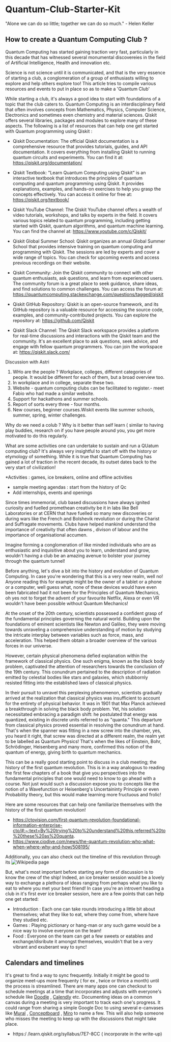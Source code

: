 # Quantum-Club-Starter-Kit
 "Alone we can do so little; together we can do so much." - Helen Keller
## How to create a Quantum Computing Club ?

Quantum Computing has started gaining traction very fast, particularly in this decade that has witnessed several monumental discovereies in the field of Artificial Intelligence, Health and innovation etc.

Science is not science until it is communicated, and that is the very essence of starting a club, a conglomeration of a group of enthusiasts willing to explore and help others explore too! This article tries to compile various resources and events to put in place so as to make a 'Quantum Club'

While starting a club, it's always a good idea to start with foundations of a topic that the club caters to. Quantum Computing is an interdisciplinary field that often involves concepts from Mathematics, Physics, Computer Science, Electronics and sometimes even chemistry and material sciences. 
Qiskit offers several libraries, packages and modules to explore many of these aspects. The following is a list of resources that can help one get started with Quantum programming using Qiskit :

* Qiskit Documentation: The official Qiskit documentation is a comprehensive resource that provides tutorials, guides, and API documentation. It covers everything from installing Qiskit to running quantum circuits and experiments. You can find it at: https://qiskit.org/documentation/

* Qiskit Textbook: "Learn Quantum Computing using Qiskit" is an interactive textbook that introduces the principles of quantum computing and quantum programming using Qiskit. It provides explanations, examples, and hands-on exercises to help you grasp the concepts effectively. You can access it online for free at: https://qiskit.org/textbook/

* Qiskit YouTube Channel: The Qiskit YouTube channel offers a wealth of video tutorials, workshops, and talks by experts in the field. It covers various topics related to quantum programming, including getting started with Qiskit, quantum algorithms, and quantum machine learning. You can find the channel at: https://www.youtube.com/c/Qiskit/

* Qiskit Global Summer School: Qiskit organizes an annual Global Summer School that provides intensive training on quantum computing and programming with Qiskit. The sessions are led by experts and cover a wide range of topics. You can check for upcoming events and access previous recordings on their website.

* Qiskit Community: Join the Qiskit community to connect with other quantum enthusiasts, ask questions, and learn from experienced users. The community forum is a great place to seek guidance, share ideas, and find solutions to common challenges. You can access the forum at: https://quantumcomputing.stackexchange.com/questions/tagged/qiskit

* Qiskit GitHub Repository: Qiskit is an open-source framework, and its GitHub repository is a valuable resource for accessing the source code, examples, and community-contributed projects. You can explore the repository at: https://github.com/Qiskit

* Qiskit Slack Channel: The Qiskit Slack workspace provides a platform for real-time discussions and interactions with the Qiskit team and the community. It's an excellent place to ask questions, seek advice, and engage with fellow quantum programmers. You can join the workspace at: https://qiskit.slack.com/


Discussion with Astri
1. WHo are the people ? Workplace, colleges, different categories of people. It would be different for each of them, but a broad overview too.
2. In workplace and in college, separate these two. 
3. Website - quantum computing clubs can be facilitated to register.- meet Fabio who had made a similar website.
4. Support for hackathons and summer schools. 
5. Report of sorts every three - four months.
6. New courses, beginner courses.Wiskit events like summer schools, summer, spring, winter challenges. 

Why do we need a colub ? Why is it better than self learn ( similar to having play buddies, research on if you have people around you, you get more motivated to do this regularly.


What are some activities one can undertake to sustain and run a QUatum computing club?
 It's always very insightful to start off with the history or etymology of something. While it is true that Quantum Computing has gained a lot of traction in the recent decade, its outset dates back to the very start of civilization!


















*Activities : games, ice breakers, online and offline activities
* sample meeting agendas : start from the history of Qc
* Add internships, events and openings




Since times immemorial, club based discussions have always ignited curiosity and fuelled promethean creativity be it in labs like Bell Laboratories or at CERN that have fuelled so many new discoveries or  during wars like the French and Bolshevik revolution or during the Charist and Suffragate movements. Clubs have helped mankind understand the importance of creativity that often dawns , divison of labour and the importance of organisational accumen.

Imagine forming a conglomeration of like minded individuals who are as enthusiastic and inquisitive about you to learn, understand and grow, wouldn't having a club be an amazing avenue to bolster your journey through the quantum tunnel!

Before anything, let's dive a bit into the history and evolution of Quantum Computing. In case you're wondering that this is a very new realm, well no!
Anyone reading this for example might be the owner of a tablet or a phone or a computer, well guess what, none of these devices would have even been fabricated had it not been for the Principles of Quantum Mechanics, oh yes not to forget the advent of your favourite Netflix, Alexa or even VR wouldn't have been possible without Quantum Mechanics!

At the onset of the 20th century, scientists possessed a confident grasp of the fundamental principles governing the natural world. Building upon the foundations of eminent scientists like Newton and Galileo, they were moving towards unraveling a comprehensive understanding of motion by studying the intricate interplay between variables such as force, mass, and acceleration. This helped them obtain a broader overview of the various forces in our universe.

However, certain physical phenomena defied explanation within the framework of classical physics. One such enigma, known as the black body problem, captivated the attention of researchers towards the conclusion of the 19th century. This conundrum pertained to the description of radiation emitted by celestial bodies like stars and galaxies, which stubbornly resisted fitting into the established laws of classical physics. 

In their pursuit to unravel this perplexing phenomenon, scientists gradually arrived at the realization that classical physics was insufficient to account for the entirety of physical behavior. It was in 1901 that Max Planck achieved a breakthrough in solving the black body problem. Yet, his solution necessitated embracing a paradigm shift: he postulated that energy was quantized, existing in discrete units referred to as "quanta." This departure from classical physics proved essential in resolving the conundrum at hand. That's when the spanner was fitting in a new screw into the chamber, yes, you heard it right, that screw was directed at a different realm, the realm yet to be labelled as Quantum Physics! That's when the likes of Einstein, Bohr, Schrödinger, Heisenberg and many more, confirmed this notion of the quantum of energy, giving birth to quantum mechanics. 

This can be a really good starting point to discuss in a club meeting; the history of the first quantum revolution. This is in a way analogous to reading the first few chapters of a book that give you perspectives into the fundamental principles that one would need to know to go ahead with a course. Not just would such a discussion expose you to concepts like the notion of a Wavefunction or Heisenberg's Uncertaininty Principle or even Probability theory, but this would make learning more fructuous and frolic!

Here are some resources that can help one familiarize themselves with the history of the first quantum revolution!
* https://ctovision.com/first-quantum-revolution-foundational-information-enterprise-cto/#:~:text=By%20trying%20to%20understand%20this,referred%20to%20these%20as%20quanta.
* https://www.ciodive.com/news/the-quantum-revolution-who-what-when-where-why-and-how/508195/

Additionally, you can also check out the timeline of this revolution through its ![Wikipedia](https://en.wikipedia.org/wiki/Timeline_of_quantum_mechanics) page

But, what's most important before starting any form of discussion is to know the crew of the ship! Indeed, an ice breaker session would be a lovely way to exchange a plethora of ideas ranging from perhaps what you like to eat to where you met your best friend!
In case you're an introvert heading a club in it's first ever ice breaker session, here are a few points that can help one get started:
* Introduction : Each one can take rounds introducing a little bit about themselves; what they like to eat, where they come from, where have they studied etc.
* Games : Playing pictionary or hang-man or any such game would be a nice way to involve everyone on the team!
* Food : Everyone on the team can get a few sweets or eatables and exchange/disribute it amongst themselves, wouldn't that be a very vibrant and exuberant way to sync!


 ## Calendars and timelines
 It's great to find a way to sync frequently. Initially it might be good to organize meet-ups more frequenty ( for ex , twice or thrice a month) until the process is streamlined. There are many apps one can checkout to schedule meetings at a time that incorporates and adjusts with everyone's schedule like [Doodle](https://doodle.com/) , [Calendly](https://calendly.com/) etc. Documenting ideas on a common canvas during a meeting is very important to track each one's progress. It could range from sharing a simple Google Doc to using several e-canvases like [Mural](https://www.mural.co/) , [Conceptboard](https://conceptboard.com/) , [Miro](https://miro.com/) to name a few. This will also help someone who misses the meeting to keep up with the discussions that might take place.

 




* https:/
/learn.qiskit.org/syllabus/7E7-8CC ( incorporate in the write-up)

